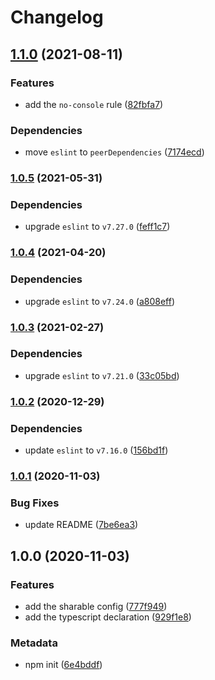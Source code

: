 # Changelog

## [1.1.0](https://github.com/b2broker/eslint-config/compare/v1.0.5...v1.1.0) (2021-08-11)

### Features

- add the `no-console` rule ([82fbfa7](https://github.com/b2broker/eslint-config/commit/82fbfa7dfcf03ce1a87f8752fc98789a4b2798c4))

### Dependencies

- move `eslint` to `peerDependencies` ([7174ecd](https://github.com/b2broker/eslint-config/commit/7174ecd7b9da5cb80ea3e578047c2f699fe198bb))

### [1.0.5](https://github.com/b2broker/eslint-config/compare/v1.0.4...v1.0.5) (2021-05-31)

### Dependencies

- upgrade `eslint` to `v7.27.0` ([feff1c7](https://github.com/b2broker/eslint-config/commit/feff1c710a25524e5441d3f7e613a7a33f69e59b))

### [1.0.4](https://github.com/b2broker/eslint-config/compare/v1.0.3...v1.0.4) (2021-04-20)

### Dependencies

- upgrade `eslint` to `v7.24.0` ([a808eff](https://github.com/b2broker/eslint-config/commit/a808effce4b128e00cb5e61a20cb9d80b59c8ab2))

### [1.0.3](https://github.com/b2broker/eslint-config/compare/v1.0.2...v1.0.3) (2021-02-27)

### Dependencies

- upgrade `eslint` to `v7.21.0` ([33c05bd](https://github.com/b2broker/eslint-config/commit/33c05bd41affcb7b11793e825dc86e7a9c2185a0))

### [1.0.2](https://github.com/b2broker/eslint-config/compare/v1.0.1...v1.0.2) (2020-12-29)

### Dependencies

- update `eslint` to `v7.16.0` ([156bd1f](https://github.com/b2broker/eslint-config/commit/156bd1fead029d9e234782903cad82a230fff6f6))

### [1.0.1](https://github.com/b2broker/eslint-config/compare/v1.0.0...v1.0.1) (2020-11-03)

### Bug Fixes

- update README ([7be6ea3](https://github.com/b2broker/eslint-config/commit/7be6ea3e93c473e8b867aff96b2b8c6132f65960))

## 1.0.0 (2020-11-03)

### Features

- add the sharable config ([777f949](https://github.com/b2broker/eslint-config/commit/777f949216e611604ec1e087c7a32b0e0c172fca))
- add the typescript declaration ([929f1e8](https://github.com/b2broker/eslint-config/commit/929f1e893257c79b6567da10de1de13a23a09c99))

### Metadata

- npm init ([6e4bddf](https://github.com/b2broker/eslint-config/commit/6e4bddf940460e9c09c0533765c17d7db41980ea))
